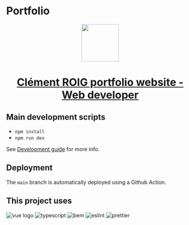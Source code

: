# Portfolio

<div align="center">
  <img width="100" src="https://user-images.githubusercontent.com/20704943/194746438-251323e0-64c0-479c-b558-d353532ea640.jpg"/>
  <h1><a href="https://clm-roig.github.io">Clément ROIG portfolio website - Web developer</a></h1>
</div>

## Main development scripts

- `npm install`
- `npm run dev`

See [Development guide](https://github.com/Clm-Roig/clm-roig.github.io/wiki/Development-guide) for more info.

## Deployment

The `main` branch is automatically deployed using a Github Action.


## This project uses

![vue logo](https://user-images.githubusercontent.com/20704943/194746416-547ba9ed-6433-44ac-92c1-3b048938fa2d.png)
![typescript](https://user-images.githubusercontent.com/20704943/194746343-925ef51d-848a-440a-83b8-63545f34fde9.png)
![bem](https://user-images.githubusercontent.com/20704943/194780085-29d9b8d1-8341-4ad8-97fa-c96e6fbf0a9c.png)
![eslint](https://user-images.githubusercontent.com/20704943/194746353-929d496e-b8bf-4800-b8c7-f8bcc8f354e4.png)
![prettier](https://user-images.githubusercontent.com/20704943/194746355-e9b92cd1-10fa-43e8-9ca9-d61cf9352944.png)
